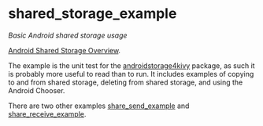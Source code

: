 # shared_storage_example

*Basic Android shared storage usage*

[Android Shared Storage Overview](https://github.com/Android-for-Python/Android-for-Python-Users#shared-storage).  

The example is the unit test for the [androidstorage4kivy](https://github.com/Android-for-Python/androidstorgage4kivy/README.me) package, as such it is probably more useful to read than to run. It includes examples of copying to and from shared storage, deleting from shared storage, and using the Android Chooser.

There are two other examples [share_send_example](https://github.com/Android-for-Python/share_send_example) and [share_receive_example](https://github.com/Android-for-Python/share_receive_example).



